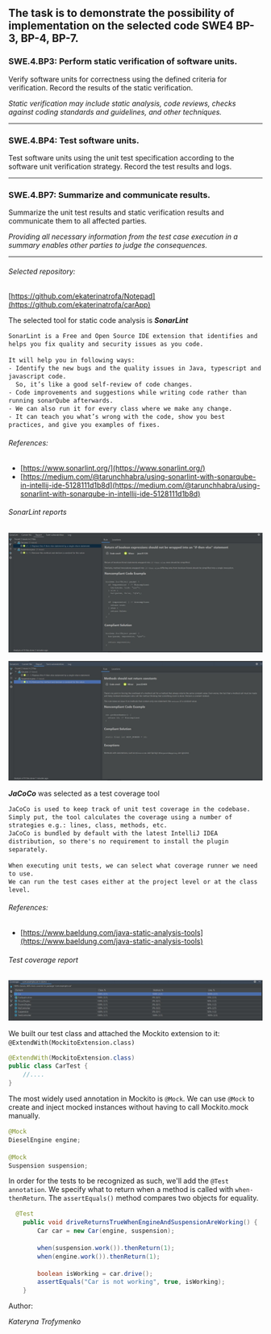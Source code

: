 ## The task is to demonstrate the possibility of implementation on the selected code SWE4 BP-3, BP-4, BP-7.

### SWE.4.BP3: Perform static verification of software units.

Verify software units for correctness using the defined criteria for verification. Record the results of the static verification.

_Static verification may include static analysis, code reviews, checks against coding standards and guidelines, and other techniques._

---

### SWE.4.BP4: Test software units.

Test software units using the unit test specification according to the software unit verification strategy. Record the test results and logs.

---

### SWE.4.BP7: Summarize and communicate results.

Summarize the unit test results and static verification results and communicate them to all affected parties. 

_Providing all necessary information from the test case execution in a summary enables other parties to judge the consequences._

---

###### Selected repository:

[https://github.com/ekaterinatrofa/Notepad](https://github.com/ekaterinatrofa/carApp)

The selected tool for static code analysis is ***SonarLint*** 

```
SonarLint is a Free and Open Source IDE extension that identifies and helps you fix quality and security issues as you code.

It will help you in following ways:
- Identify the new bugs and the quality issues in Java, typescript and javascript code. 
  So, it’s like a good self-review of code changes.
- Code improvements and suggestions while writing code rather than running sonarQube afterwards.
- We can also run it for every class where we make any change.
- It can teach you what’s wrong with the code, show you best practices, and give you examples of fixes.
```

###### References: 

- [https://www.sonarlint.org/](https://www.sonarlint.org/)
- [https://medium.com/@tarunchhabra/using-sonarlint-with-sonarqube-in-intellij-ide-5128111d1b8d](https://medium.com/@tarunchhabra/using-sonarlint-with-sonarqube-in-intellij-ide-5128111d1b8d)



###### SonarLint reports

![](https://github.com/ekaterinatrofa/BSI/blob/master/SWE4_BP-3_BP-4_BP-7/CarApp/Report_1.JPG)

![](https://github.com/ekaterinatrofa/BSI/blob/master/SWE4_BP-3_BP-4_BP-7/CarApp/Report_2.JPG)


***JaCoCo*** was selected as a test coverage tool 

```
JaCoCo is used to keep track of unit test coverage in the codebase. 
Simply put, the tool calculates the coverage using a number of strategies e.g.: lines, class, methods, etc.
JaCoCo is bundled by default with the latest IntelliJ IDEA distribution, so there's no requirement to install the plugin separately.

When executing unit tests, we can select what coverage runner we need to use. 
We can run the test cases either at the project level or at the class level.

``` 
###### References: 

- [https://www.baeldung.com/java-static-analysis-tools](https://www.baeldung.com/java-static-analysis-tools)

###### Test coverage report

![](https://github.com/ekaterinatrofa/BSI/blob/master/SWE4_BP-3_BP-4_BP-7/CarApp/Report_coverage.JPG)

We built our test class and attached the Mockito extension to it: 
```@ExtendWith(MockitoExtension.class) ```

```java
@ExtendWith(MockitoExtension.class)
public class CarTest {
    //....
}
```

The most widely used annotation in Mockito is ```@Mock```.
We can use ```@Mock``` to create and inject mocked instances without having to call Mockito.mock manually.

```java
@Mock
DieselEngine engine;

@Mock
Suspension suspension;
```
In order for the tests to be recognized as such, we'll add the ```@Test annotation```.
We specify what to return when a method is called with ```when-thenReturn```.
The ```assertEquals()``` method compares two objects for equality.

```java
  @Test
    public void driveReturnsTrueWhenEngineAndSuspensionAreWorking() {
        Car car = new Car(engine, suspension);

        when(suspension.work()).thenReturn(1);
        when(engine.work()).thenReturn(1);

        boolean isWorking = car.drive();
        assertEquals("Car is not working", true, isWorking);
    }

```

Author:

_Kateryna Trofymenko_